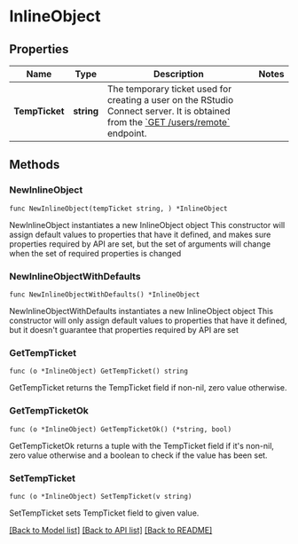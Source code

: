 # InlineObject

## Properties

Name | Type | Description | Notes
------------ | ------------- | ------------- | -------------
**TempTicket** | **string** | The temporary ticket used for creating a user on the RStudio Connect server. It is obtained from the [&#x60;GET /users/remote&#x60;](#searchRemoteUsers) endpoint.  | 

## Methods

### NewInlineObject

`func NewInlineObject(tempTicket string, ) *InlineObject`

NewInlineObject instantiates a new InlineObject object
This constructor will assign default values to properties that have it defined,
and makes sure properties required by API are set, but the set of arguments
will change when the set of required properties is changed

### NewInlineObjectWithDefaults

`func NewInlineObjectWithDefaults() *InlineObject`

NewInlineObjectWithDefaults instantiates a new InlineObject object
This constructor will only assign default values to properties that have it defined,
but it doesn't guarantee that properties required by API are set

### GetTempTicket

`func (o *InlineObject) GetTempTicket() string`

GetTempTicket returns the TempTicket field if non-nil, zero value otherwise.

### GetTempTicketOk

`func (o *InlineObject) GetTempTicketOk() (*string, bool)`

GetTempTicketOk returns a tuple with the TempTicket field if it's non-nil, zero value otherwise
and a boolean to check if the value has been set.

### SetTempTicket

`func (o *InlineObject) SetTempTicket(v string)`

SetTempTicket sets TempTicket field to given value.



[[Back to Model list]](../README.md#documentation-for-models) [[Back to API list]](../README.md#documentation-for-api-endpoints) [[Back to README]](../README.md)


